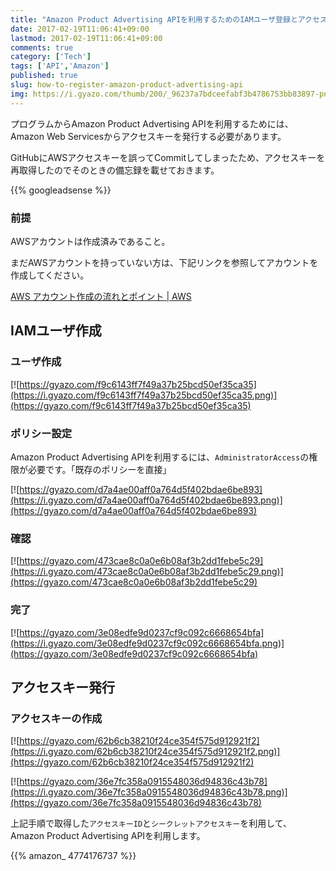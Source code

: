 ```yaml
---
title: "Amazon Product Advertising APIを利用するためのIAMユーザ登録とアクセスキーの発行"
date: 2017-02-19T11:06:41+09:00
lastmod: 2017-02-19T11:06:41+09:00
comments: true
category: ['Tech']
tags: ['API','Amazon']
published: true
slug: how-to-register-amazon-product-advertising-api
img: https://i.gyazo.com/thumb/200/_96237a7bdceefabf3b4786753bb83897-png.jpg
---
```


プログラムからAmazon Product Advertising APIを利用するためには、Amazon Web Servicesからアクセスキーを発行する必要があります。

GitHubにAWSアクセスキーを誤ってCommitしてしまったため、アクセスキーを再取得したのでそのときの備忘録を載せておきます。


<!--more-->
{{% googleadsense %}}


### 前提

AWSアカウントは作成済みであること。

まだAWSアカウントを持っていない方は、下記リンクを参照してアカウントを作成してください。

[AWS アカウント作成の流れとポイント \| AWS](https://aws.amazon.com/jp/register-flow/)


## IAMユーザ作成
### ユーザ作成

[![https://gyazo.com/f9c6143ff7f49a37b25bcd50ef35ca35](https://i.gyazo.com/f9c6143ff7f49a37b25bcd50ef35ca35.png)](https://gyazo.com/f9c6143ff7f49a37b25bcd50ef35ca35)

### ポリシー設定

Amazon Product Advertising APIを利用するには、`AdministratorAccess`の権限が必要です。「既存のポリシーを直接」

[![https://gyazo.com/d7a4ae00aff0a764d5f402bdae6be893](https://i.gyazo.com/d7a4ae00aff0a764d5f402bdae6be893.png)](https://gyazo.com/d7a4ae00aff0a764d5f402bdae6be893)

### 確認

[![https://gyazo.com/473cae8c0a0e6b08af3b2dd1febe5c29](https://i.gyazo.com/473cae8c0a0e6b08af3b2dd1febe5c29.png)](https://gyazo.com/473cae8c0a0e6b08af3b2dd1febe5c29)

### 完了

[![https://gyazo.com/3e08edfe9d0237cf9c092c6668654bfa](https://i.gyazo.com/3e08edfe9d0237cf9c092c6668654bfa.png)](https://gyazo.com/3e08edfe9d0237cf9c092c6668654bfa)

## アクセスキー発行
### アクセスキーの作成

[![https://gyazo.com/62b6cb38210f24ce354f575d912921f2](https://i.gyazo.com/62b6cb38210f24ce354f575d912921f2.png)](https://gyazo.com/62b6cb38210f24ce354f575d912921f2)

[![https://gyazo.com/36e7fc358a0915548036d94836c43b78](https://i.gyazo.com/36e7fc358a0915548036d94836c43b78.png)](https://gyazo.com/36e7fc358a0915548036d94836c43b78)


上記手順で取得した`アクセスキーID`と`シークレットアクセスキー`を利用して、Amazon Product Advertising APIを利用します。


{{% amazon_ 4774176737 %}}